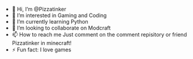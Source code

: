 - 👋 Hi, I’m @Pizzatinker
- 👀 I’m interested in Gaming and Coding
- 🌱 I’m currently learning Python
- 💞️ I’m looking to collaborate on Modcraft
- 📫 How to reach me Just comment on the comment repisitory or friend Pizzatinker in minecraft!
- ⚡ Fun fact: I love games

<!---
Pizzatinker/Pizzatinker is a ✨ special ✨ repository because its `README.md` (this file) appears on your GitHub profile.
You can click the Preview link to take a look at your changes.
--->
